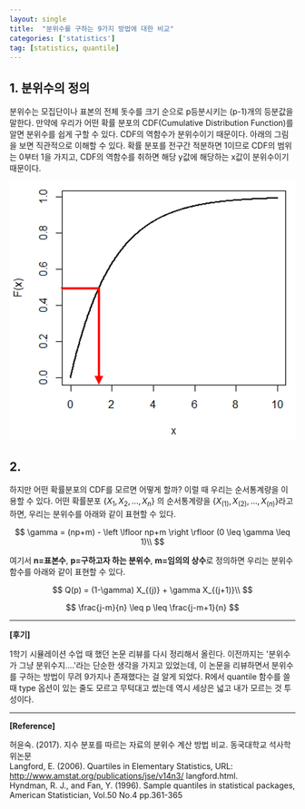 ```yaml
---
layout: single
title:  "분위수를 구하는 9가지 방법에 대한 비교"
categories: ['statistics']
tag: [statistics, quantile]
---
```


## 1. 분위수의 정의  
  
분위수는 모집단이나 표본의 전체 돗수를 크기 순으로 p등분시키는 (p-1)개의 등분값을 말한다. 만약에 우리가 어떤 확률 분포의 CDF(Cumulative Distribution Function)를 알면 분위수를 쉽게 구할 수 있다. CDF의 역함수가 분위수이기 때문이다. 아래의 그림을 보면 직관적으로 이해할 수 있다. 확률 분포를 전구간 적분하면 1이므로 CDF의 범위는 0부터 1을 가지고, CDF의 역함수를 취하면 해당 y값에 해당하는 x값이 분위수이기 때문이다.  

![](../assets/images/postphotos/2022-07-17-quantile/quantile_cdf.png)
  
## 2.
하지만 어떤 확률분포의 CDF를 모르면 어떻게 할까? 이럴 때 우리는 순서통계량을 이용할 수 있다. 어떤 확률분포 $\{X_1, X_2, ..., X_n\}$ 의 순서통계량을 $\{X_{(1)}, X_{(2)}, ..., X_{(n)}\}$라고 하면, 우리는 분위수를 아래와 같이 표현할 수 있다.  

$$
\gamma = (np+m) - \left \lfloor np+m \right \rfloor (0 \leq \gamma \leq 1)\\
$$

여기서 **n=표본수**, **p=구하고자 하는 분위수**, **m=임의의 상수**로 정의하면 우리는 분위수 함수를 아래와 같이 표현할 수 있다.

$$
Q(p) = (1-\gamma) X_{(j)} + \gamma X_{(j+1)}\\
$$

$$
\frac{j-m}{n} \leq p \leq \frac{j-m+1}{n}
$$
















---
**[후기]**  
  
1학기 시뮬레이션 수업 때 했던 논문 리뷰를 다시 정리해서 올린다. 이전까지는 '분위수가 그냥 분위수지....'라는 단순한 생각을 가지고 있었는데, 이 논문을 리뷰하면서 분위수를 구하는 방법이 무려 9가지나 존재했다는 걸 알게 되었다. R에서 quantile 함수를 쓸 때 type 옵션이 있는 줄도 모르고 무턱대고 썼는데 역시 세상은 넓고 내가 모르는 것 투성이다.  
  
---
**[Reference]**  
  
허윤숙. (2017). 지수 분포를 따르는 자료의 분위수 계산 방법 비교. 동국대학교 석사학위논문  
Langford, E. (2006). Quartiles in Elementary Statistics, URL: http://www.amstat.org/publications/jse/v14n3/ langford.html.  
Hyndman, R. J., and Fan, Y. (1996). Sample quantiles in statistical packages, American Statistician, Vol.50 No.4 pp.361-365